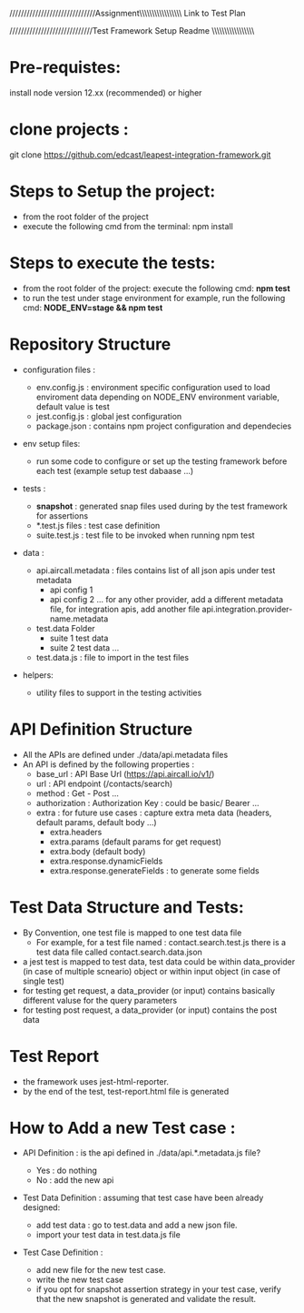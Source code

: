 //////////////////////////////Assignment\\\\\\\\\\\\\\\\\\\\\\\\\\\\\\\\\\
Link to Test Plan

/////////////////////////////Test Framework Setup Readme \\\\\\\\\\\\\\\\\\\\\\\\\\\\\\\\\\
# Pre-requistes:
install node version 12.xx (recommended) or higher


# clone projects :
git clone https://github.com/edcast/leapest-integration-framework.git

# Steps to Setup the project:
- from the root folder of the project 
- execute the following cmd from the terminal: npm install

# Steps to execute the tests:

- from the root folder of the project: execute the following cmd: **npm test**
- to run the test under stage environment for example, run the following cmd: **NODE_ENV=stage && npm test**

# Repository Structure

- configuration files :
	 - env.config.js : environment specific configuration used to load enviroment data depending on NODE_ENV environment variable, default value is test
	 - jest.config.js : global jest configuration
	 - package.json : contains npm project configuration and dependecies

- env setup files:
	- run some code to configure or set up the testing framework before each test (example setup test dabaase ...)

- tests :
	- __snapshot__ : generated snap files used during by the test framework for assertions
	- *.test.js files : test case definition
	- suite.test.js : test file to be invoked when running npm test
	
- data :
	- api.aircall.metadata : files contains list of all json apis under test metadata
		- api config 1
		- api config 2 ...
	for any other provider, add a different metadata file, for integration apis, add another file api.integration.provider-name.metadata
	- test.data Folder
		- suite 1 test data
		- suite 2 test data ...
	- test.data.js : file to import in the test files

- helpers:
	- utility files to support in the testing activities

# API Definition Structure
-	All the APIs are defined under ./data/api.metadata files
-	An API is defined by the following properties :
	-	base_url : API Base Url (https://api.aircall.io/v1/)
	-	url : API endpoint (/contacts/search)
	-	method : Get - Post ...
	-	authorization : Authorization Key : could be basic/ Bearer ...
	-	extra : for future use cases : capture extra meta data (headers, default params, default body ...)
		- extra.headers
		- extra.params (default params for get request)
		- extra.body (default body)
		- extra.response.dynamicFields
		- extra.response.generateFields : to generate some fields

# Test Data Structure and Tests:
- By Convention, one test file is mapped to one test data file
	- For example, for a test file named : contact.search.test.js there is a test data file called contact.search.data.json
- a jest test is mapped to test data, test data could be within data_provider (in case of multiple scneario) object or within input object (in case of single test)
- for testing get request, a data_provider (or input) contains basically different valuse for the query parameters
- for testing post request, a data_provider (or input) contains the post data

# Test Report
- the framework uses jest-html-reporter.
- by the end of the test, test-report.html file is generated



# How to Add a new Test case :
- API Definition : is the api defined in ./data/api.*.metadata.js file?
	- Yes : do nothing
	- No : add the new api

- Test Data Definition : assuming that test case have been already designed:
	- add test data : go to test.data and add a new json file.
	- import your test data in test.data.js file

- Test Case Definition :
	- add new file for the new test case.
	- write the new test case
	- if you opt for snapshot assertion strategy in your test case, verify that the new snapshot is generated and validate the result.	
